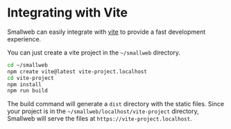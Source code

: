 # Integrating with Vite

Smallweb can easily integrate with [vite](https://vitejs.dev) to provide a fast development experience.

You can just create a vite project in the `~/smallweb` directory.

```sh
cd ~/smallweb
npm create vite@latest vite-project.localhost
cd vite-project
npm install
npm run build
```

The build command will generate a `dist` directory with the static files. Since your project is in the `~/smallweb/localhost/vite-project` directory, Smallweb will serve the files at `https://vite-project.localhost`.

